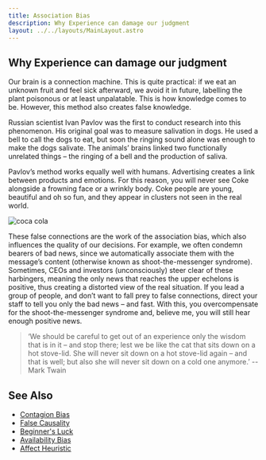 ```yaml
---
title: Association Bias
description: Why Experience can damage our judgment
layout: ../../layouts/MainLayout.astro
---
```



## Why Experience can damage our judgment

Our brain is a connection machine. 
This is quite practical: if we eat an unknown fruit and feel sick afterward, we avoid it in future, labelling the plant poisonous or at least unpalatable. 
This is how knowledge comes to be. 
However, this method also creates false knowledge. 

Russian scientist Ivan Pavlov was the first to conduct research into this phenomenon. His original goal was to measure salivation in dogs. He used a bell to call the dogs to eat, but soon the ringing sound alone was enough to make the dogs salivate. The animals’ brains linked two functionally unrelated things – the ringing of a bell and the production of saliva.

Pavlov’s method works equally well with humans. Advertising creates a link between products and emotions. For this reason, you will never see Coke
alongside a frowning face or a wrinkly body. Coke people are young, beautiful and oh so fun, and they appear in clusters not seen in the real world.

![coca cola](/images/coca-cola.webp)


These false connections are the work of the association bias, which also influences the quality of our decisions. 
For example, we often condemn bearers of bad news, since we automatically associate them with the message’s content (otherwise known as shoot-the-messenger syndrome). Sometimes, CEOs and investors (unconsciously) steer clear of these harbingers, meaning the only news that reaches the upper echelons is positive, thus creating a distorted view of the real situation. If you lead a group of people, and don’t want to fall prey to false connections, direct your staff to tell you only the bad news – and fast. With this, you overcompensate for the shoot-the-messenger syndrome and, believe me, you will still hear enough positive news.

> ‘We should be careful to get out of an experience only the wisdom that is in it – and stop there; lest we be like the cat that sits down on a hot stove-lid. She will never sit down on a hot stove-lid again – and that is well; but also she will never sit down on a cold one anymore.’
> -- Mark Twain
## See Also

- [Contagion Bias](/en/contagion-bias)
- [False Causality](/en/false-causality)
- [Beginner's Luck](/en/beginners-luck)
- [Availability Bias](/en/availability-bias)
- [Affect Heuristic](/en/affect-heuristic)
